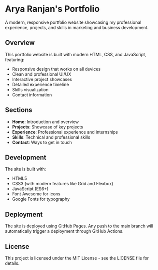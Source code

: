 # Arya Ranjan's Portfolio

A modern, responsive portfolio website showcasing my professional experience, projects, and skills in marketing and business development.

## Overview

This portfolio website is built with modern HTML, CSS, and JavaScript, featuring:

- Responsive design that works on all devices
- Clean and professional UI/UX
- Interactive project showcases
- Detailed experience timeline
- Skills visualization
- Contact information

## Sections

- **Home**: Introduction and overview
- **Projects**: Showcase of key projects
- **Experience**: Professional experience and internships
- **Skills**: Technical and professional skills
- **Contact**: Ways to get in touch

## Development

The site is built with:

- HTML5
- CSS3 (with modern features like Grid and Flexbox)
- JavaScript (ES6+)
- Font Awesome for icons
- Google Fonts for typography

## Deployment

The site is deployed using GitHub Pages. Any push to the main branch will automatically trigger a deployment through GitHub Actions.

## License

This project is licensed under the MIT License - see the LICENSE file for details. 